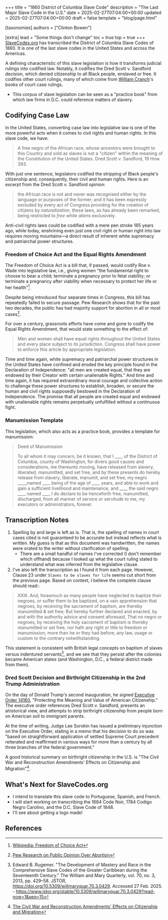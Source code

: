 +++
title = "1860 District of Columbia Slave Code"
description = "The Last Major Slave Code in the U.S."
date = 2025-02-27T07:04:00+00:00
updated = 2025-02-27T07:04:00+00:00
draft = false
template = "blog/page.html"

[taxonomies]
authors = ["Clinton Bowen"]

[extra]
lead = "Some things don't change"
toc = true
top = true
+++
[SlaveCodes.org](http://SlaveCodes.org) has transcribed the District of Columbia Slave Codes of 1860. It is one of the last slave codes in the United States and across the Americas.

A defining characteristic of this slave legislation is how it transforms judicial rulings into codified law. Notably, it codifies the Dred Scott v. Sandford decision, which denied citizenship to all Black people, enslaved or free. It codifies other court rulings, many of which come from [William Cranch](https://en.wikipedia.org/wiki/William_Cranch)'s books of court case rulings.

- This corpus of slave legislation can be seen as a "practice book" from which law firms in D.C. could reference matters of slavery.

## Codifying Case Law

In the United States, converting case law into legislative law is one of the more powerful acts when it comes to civil rights and human rights. In this slave code, we have:

>A free negro of the African race, whose ancestors were brought to this Country and sold as slaves is not a "citizen" within the meaning of the Constitution of the United States. Dred Scott v. Sandford, 19 How. 393.

With just one sentence, legislators codified the stripping of Black people's citizenship and, consequently, their civil and human rights. Here is an excerpt from the Dred Scott v. Sandford opinion:

> the African race is not and never was recognised either by the language or purposes of the former; and it has been expressly excluded by every act of Congress providing for the creation of citizens by *naturalization*, these laws, as has already been remarked, being restricted to *free white aliens* exclusively.

Anti-civil rights laws could be codified with a mere pen stroke 165 years ago, while today, enshrining even just one civil right or human right into law requires moving mountains—a direct result of inherent white supremacy and patriarchal power structures.

### Freedom of Choice Act and the Equal Rights Amendment

The Freedom of Choice Act is a bill that, if passed, would codify Roe v. Wade into legislative law, i.e., giving women "the fundamental right to choose to bear a child; terminate a pregnancy prior to fetal viability; or terminate a pregnancy after viability when necessary to protect her life or her health"[^foca].

Despite being introduced four separate times in Congress, this bill has repeatedly failed to secure passage. Pew Research shows that for the past two decades, the public has had majority support for abortion in all or most cases[^pew-abortion].

For over a century, grassroots efforts have come and gone to codify the Equal Rights Amendment, that would state something to the effect of:

> Men and women shall have equal rights throughout the United States and every place subject to its jurisdiction. Congress shall have power to enforce this article by appropriate legislation.

Time and time again, white supremacy and patriarchal power structures in the United States have confined and eroded the key principle found in the Declaration of Independence: "all men are created equal, that they are endowed by their Creator with certain unalienable Rights." And time and time again, it has required extraordinary moral courage and collective action to challenge these power structures to establish, broaden, or secure the human and civil rights supposedly bestowed in the Declaration of Independence. The promise that all people are created equal and endowed with unalienable rights remains perpetually unfulfilled without a continuous fight.

### Manumission Template

This legislation, which also acts as a practice book, provides a template for manumission:

> Deed of Manumission
>
> To all whom it may concern, be it known, that I ____ of the District of Columbia, county of Washington, for divers good causes and considerations, me thereunto moving, have released from slavery, liberated, manumitted, and set free, and by these presents do hereby release from slavery, liberate, manumit, and set free, my negro ____,named ____ being of the age of ____ years, and able to work and gain a sufficient livelihood and maintenance, and ____ the said negro ____ named ____ I do declare to be henceforth free, manumitted, discharged, from all manner of service or servitude to me, my executors or administrators, forever.

## Transcription Notes

1. Spelling by and large is left as is. That is, the spelling of names in court cases cited is not guaranteed to be accurate but instead reflects what is written. My guess is that as this document was handwritten, the names were orated to the writer without clarification of spelling.
    - There are a small handful of names I've corrected (I don't remember which offhand) because I looked up what the court ruling stated to understand what was inferred from the legislative clause.
2. I've also left the transcription as I found it from each page. However, Clause 23 under `Slaves to be slaves for life` seems cut short from the previous page. Based on context, I believe the complete clause should read::

> XXIII. And, forasmuch as many people have neglected to baptize their negroes, or suffer them to be baptized, on a vain apprehension that negroes, by receiving the sacrament of baptism, are thereby manumitted & set free; But hereby further declared and enacted, by and with the authority advice and consent aforesaid, That no negro or negroes, by receiving the holy sacrament of baptism is thereby manumitted or set free, nor hath any right or title to freedom or manumission, more than he or they had before; any law, usage or custom to the contrary notwithstanding.

This statement is consistent with British legal concepts on baptism of slaves versus indentured servants[^rugemer], and we see that they persist after the colonies became American states (and Washington, D.C., a federal district made from them).

### Dred Scott Decision and Birthright Citizenship in the 2nd Trump Administration

On the day of Donald Trump's second inauguration, he signed [Executive Order 14160](https://en.wikipedia.org/wiki/Executive_Order_14160), "Protecting the Meaning and Value of American Citizenship." The executive order references Dred Scott v. Sandford, presents an ahistorical view, and attempts to strip birthright citizenship from people born on American soil to immigrant parents.

At the time of writing, Judge Lee Sorokin has issued a preliminary injunction on the Executive Order, stating in a memo that his decision to do so was "based on straightforward application of settled Supreme Court precedent reiterated and reaffirmed in various ways for more than a century by all three branches of the federal government."

A good historical summary on birthright citizenship in the U.S. is "The Civil War and Reconstruction Amendments' Effects on Citizenship and Migration"[^law].

## What's Next for SlaveCodes.org

- I intend to translate this slave code to Portuguese, Spanish, and French.
- I will start working on transcribing the 1684 Code Noir, 1784 Codigo Negro Carolino, and the D.C. Slave Code of 1848.
- I'll see about getting a logo made!

## References

[^foca]: [Wikipedia: Freedom of Choice Act](https://en.wikipedia.org/wiki/Freedom_of_Choice_Act#cite_ref-1)

[^pew-abortion]: [Pew Research on Public Opinion Over Abortion](https://www.pewresearch.org/religion/fact-sheet/public-opinion-on-abortion/)

[^rugemer]: Edward B. Rugemer. "The Development of Mastery and Race in the Comprehensive Slave Codes of the Greater Caribbean during the Seventeenth Century." The William and Mary Quarterly, vol. 70, no. 3, 2013, pp. 429–58. JSTOR, https://doi.org/10.5309/willmaryquar.70.3.0429. Accessed 27 Feb. 2025. - https://www.jstor.org/stable/10.5309/willmaryquar.70.3.0429?read-now=1&seq=15

[^law]: [The Civil War and Reconstruction Amendments' Effects on Citizenship and Migration](https://repository.law.wisc.edu/s/uwlaw/media/323610)